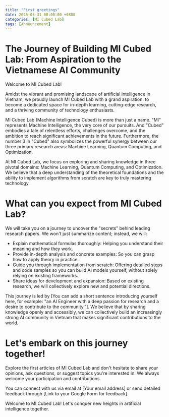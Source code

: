```yaml
---
title: "First greetings" 
date: 2025-03-31 00:00:00 +0800
categories: [MI Cubed Lab]
tags: [Announcement]
---
```


# The Journey of Building MI Cubed Lab: From Aspiration to the Vietnamese AI Community

Welcome to MI Cubed Lab!

Amidst the vibrant and promising landscape of artificial intelligence in Vietnam, we proudly launch MI Cubed Lab with a grand aspiration: to become a dedicated space for in-depth learning, cutting-edge research, and a thriving community of technology enthusiasts.

MI Cubed Lab (Machine Intelligence Cubed) is more than just a name. "MI" represents Machine Intelligence, the very core of our pursuits. And "Cubed" embodies a tale of relentless efforts, challenges overcome, and the ambition to reach significant achievements in the future. Furthermore, the number 3 in "Cubed" also symbolizes the powerful synergy between our three primary research areas: Machine Learning, Quantum Computing, and Optimization.

At MI Cubed Lab, we focus on exploring and sharing knowledge in three pivotal domains: Machine Learning, Quantum Computing, and Optimization. We believe that a deep understanding of the theoretical foundations and the ability to implement algorithms from scratch are key to truly mastering technology.

# What can you expect from MI Cubed Lab?

We will take you on a journey to uncover the "secrets" behind leading research papers. We won't just summarize content; instead, we will:

- Explain mathematical formulas thoroughly: Helping you understand their meaning and how they work.
- Provide in-depth analysis and concrete examples: So you can grasp how to apply theory in practice.
- Guide you through implementation from scratch: Offering detailed steps and code samples so you can build AI models yourself, without solely relying on existing frameworks.
- Share ideas for development and expansion: Based on existing research, we will collectively explore new and potential directions.

This journey is led by [You can add a short sentence introducing yourself here, for example: "an AI Engineer with a deep passion for research and a desire to contribute to the community."]. We believe that by sharing knowledge openly and accessibly, we can collectively build an increasingly strong AI community in Vietnam that makes significant contributions to the world.

# Let's embark on this journey together!

Explore the first articles of MI Cubed Lab and don't hesitate to share your opinions, ask questions, or suggest topics you're interested in. We always welcome your participation and contributions.

You can connect with us via email at [Your email address] or send detailed feedback through [Link to your Google Form for feedback].

Welcome to MI Cubed Lab! Let's conquer new heights in artificial intelligence together.